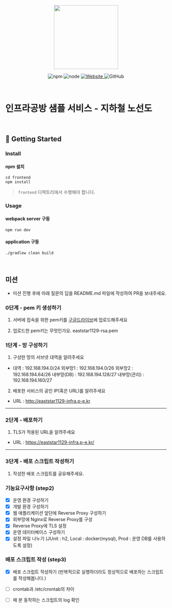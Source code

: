 <p align="center">
    <img width="200px;" src="https://raw.githubusercontent.com/woowacourse/atdd-subway-admin-frontend/master/images/main_logo.png"/>
</p>
<p align="center">
  <img alt="npm" src="https://img.shields.io/badge/npm-%3E%3D%205.5.0-blue">
  <img alt="node" src="https://img.shields.io/badge/node-%3E%3D%209.3.0-blue">
  <a href="https://edu.nextstep.camp/c/R89PYi5H" alt="nextstep atdd">
    <img alt="Website" src="https://img.shields.io/website?url=https%3A%2F%2Fedu.nextstep.camp%2Fc%2FR89PYi5H">
  </a>
  <img alt="GitHub" src="https://img.shields.io/github/license/next-step/atdd-subway-service">
</p>

<br>

# 인프라공방 샘플 서비스 - 지하철 노선도

<br>

## 🚀 Getting Started

### Install
#### npm 설치
```
cd frontend
npm install
```
> `frontend` 디렉토리에서 수행해야 합니다.

### Usage
#### webpack server 구동
```
npm run dev
```
#### application 구동
```
./gradlew clean build
```
<br>

## 미션

* 미션 진행 후에 아래 질문의 답을 README.md 파일에 작성하여 PR을 보내주세요.

### 0단계 - pem 키 생성하기

1. 서버에 접속을 위한 pem키를 [구글드라이브](https://drive.google.com/drive/folders/1dZiCUwNeH1LMglp8dyTqqsL1b2yBnzd1?usp=sharing)에 업로드해주세요

2. 업로드한 pem키는 무엇인가요.
eaststar1129-rsa.pem


### 1단계 - 망 구성하기
1. 구성한 망의 서브넷 대역을 알려주세요
- 대역 : 192.168.194.0/24
외부망1 : 192.168.194.0/26
외부망2 : 192.168.194.64/26
내부망(DB) : 192.168.194.128/27
내부망(관리) : 192.168.194.160/27

2. 배포한 서비스의 공인 IP(혹은 URL)를 알려주세요

- URL : http://eaststar1129-infra.p-e.kr



---

### 2단계 - 배포하기
1. TLS가 적용된 URL을 알려주세요

- URL : https://eaststar1129-infra.p-e.kr/

---

### 3단계 - 배포 스크립트 작성하기

1. 작성한 배포 스크립트를 공유해주세요.

### 기능요구사항 (step2)
- [X] 운영 환경 구성하기
- [X] 개발 환경 구성하기
- [X] 웹 애플리케이션 앞단에 Reverse Proxy 구성하기
- [X] 외부망에 Nginx로 Reverse Proxy를 구성
- [X] Reverse Proxy에 TLS 설정
- [X] 운영 데이터베이스 구성하기
- [X] 설정 파일 나누기 (JUnit : h2, Local : docker(mysql), Prod : 운영 DB를 사용하도록 설정)

### 배포 스크립트 작성 (step3)
- [X] 배포 스크립트 작성하기 (반복적으로 실행하더라도 정상적으로 배포하는 스크립트를 작성해봅니다.)
- [ ] crontab과 /etc/crontab의 차이
- [ ] 매 분 동작하는 스크립트의 log 확인


